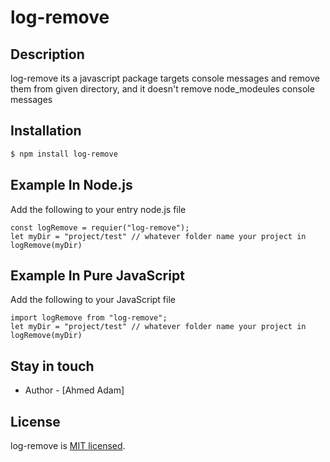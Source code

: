 # log-remove

## Description

log-remove its a javascript package targets console messages and remove them from given directory, and it doesn't remove node_modeules console messages

## Installation

```bash
$ npm install log-remove
```

## Example In Node.js

Add the following to your entry node.js file

```
const logRemove = requier("log-remove");
let myDir = "project/test" // whatever folder name your project in
logRemove(myDir)
```

## Example In Pure JavaScript

Add the following to your JavaScript file

```
import logRemove from "log-remove";
let myDir = "project/test" // whatever folder name your project in
logRemove(myDir)
```

## Stay in touch

- Author - [Ahmed Adam]

## License

log-remove is [MIT licensed](LICENSE).
